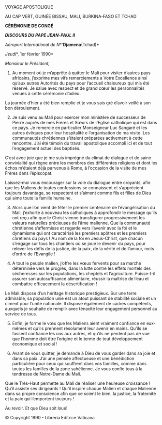 VOYAGE APOSTOLIQUE

AU CAP VERT, GUINÉE BISSAU, MALI, BURKINA-FASO ET TCHAD

**CÉRÉMONIE DE CONGÉ**

***DISCOURS DU PAPE JEAN-PAUL II***

*Aéroport International de N**’**Djamena**(Tchad)*

*Jeudi**, 1er février 1990*

*Monsieur le Président,*

1. Au moment où je m’apprête à quitter le Mali pour visiter d’autres pays africains, j’exprime mes vifs remerciements a Votre Excellence ainsi qu’aux autres Autorités du pays pour l’accueil chaleureux qui m’a été réservé. Je salue avec respect et de grand cœur les personnalités venues à cette cérémonie d’adieu.

La journée d’hier a été bien remplie et je vous sais gré d’avoir veillé à son bon déroulement.

2. Je suis venu au Mali pour exercer mon ministère de successeur de Pierre auprès de mes Frères et Sœurs de l’Eglise catholique qui est dans ce pays. Je remercie en particulier Monseigneur Luc Sangaré et les autres évêques pour leur hospitalité e l’organisation de ma visite. Les communautés chrétiennes s’étaient préparées activement à cette rencontre. J’ai été témoin du travail apostolique accompli ici et de tout l’engagement actuel des baptisés.

C’est avec joie que je me suis imprégné du climat de dialogue et de saine convivialité qui règne entre les membres des différentes religions et dont les échos m’étaient déjà parvenus à Rome, à l’occasion de la visite de mes Frères dans l’épiscopat.

Laissez-moi vous encourager sur la voie du dialogue entre croyants, afin que les Maliens de toutes confessions se connaissent et s’apprécient toujours davantage, se respectent et s’aiment comme fils et filles de Dieu qui aime toute la famille humaine.

3. Alors que l’on vient de fêter le premier centenaire de l’évangélisation du Mali, j’exhorte à nouveau les catholiques à approfondir le message qu’ils ont reçu afin que le Christ vienne transfigurer progressivement les valeurs naturelles précieuses de l’âme malienne. Que la communauté chrétienne s’affermisse et regarde vers l’avenir avec la foi et le dynamisme qui ont caractérisé les premiers apôtres et les premiers chrétiens du pays ! Au nom de la foi en Jésus-Christ, que chacun s’engage sur tous les chantiers où se joue le devenir du pays, pour relever les défis de la justice, de la paix, de la vérité et de l’amour, mots d’ordre de l’Evangile !

4. A tout le peuple malien, j’offre les vœux fervents pour sa marche déterminée vers le progrès, dans la lutte contre les effets mortels des sécheresses sur les populations, les cheptels et l’agriculture. Puisse-t-il assurer son autosuffisance alimentaire, réussir la maîtrise de l’eau et combattre efficacement la désertification !

Le Mali dispose d’un héritage historique prestigieux. Sur une terre admirable, sa population unie est un atout puissant de stabilité sociale et un ciment pour l’unité nationale. Il dispose également de cadres compétents, auxquels je souhaite de remplir avec ténacité leur engagement personnel au service de tous.

5. Enfin, je forme le vœu que les Maliens aient vraiment confiance en eux-mêmes et qu’ils prennent résolument leur avenir en mains. Qu’ils se fassent confiance les uns aux autres, et qu’ils ne perdent pas de vue que l’homme doit être l’origine et le terme de tout développement économique et social !

6. Avant de vous quitter, je demande à Dieu de vous garder dans sa joie et dans sa paix. J’ai une pensée affectueuse et une bénédiction particulière pour ceux qui souffrent dans vos familles, comme dans toutes les familles de la zone sahélienne. Je vous confie tous à la tendresse de Notre-Dame du Mali.

Que le Très-Haut permette au Mali de réaliser une heureuse croissance ! Qu’il assiste ses dirigeants ! Qu’il inspire chaque Malien et chaque Malienne dans sa propre conscience afin que ce soient le bien, la justice, la fraternité et la paix qui l’emportent toujours !

Au revoir. Et que Dieu soit loué!

© Copyright 1990 - Libreria Editrice Vaticana